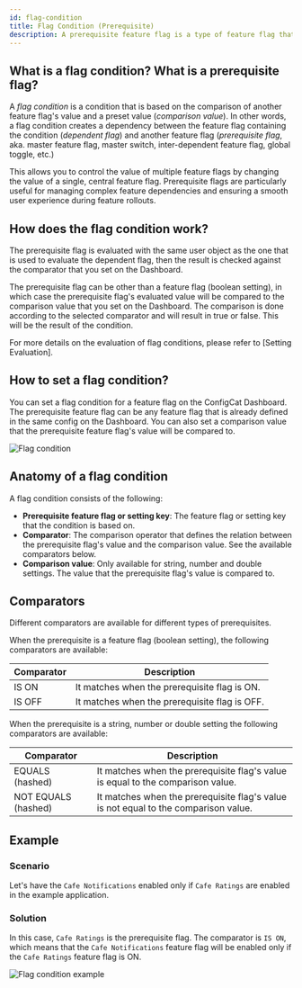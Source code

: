 ```yaml
---
id: flag-condition
title: Flag Condition (Prerequisite)
description: A prerequisite feature flag is a type of feature flag that is used to control the availability of another feature flag.
---
```


## What is a flag condition? What is a prerequisite flag?

A *flag condition* is a condition that is based on the comparison of another feature flag's value and a preset value (*comparison value*). In other words, a flag condition creates a dependency between the feature flag containing the condition (*dependent flag*) and another feature flag (*prerequisite flag*, aka. master feature flag, master switch, inter-dependent feature flag, global toggle, etc.)

This allows you to control the value of multiple feature flags by changing the value of a single, central feature flag. Prerequisite flags are particularly useful for managing complex feature dependencies and ensuring a smooth user experience during feature rollouts.

## How does the flag condition work?

The prerequisite flag is evaluated with the same user object as the one that is used to evaluate the dependent flag, then the result is checked against the comparator that you set on the Dashboard. 

The prerequisite flag can be other than a feature flag (boolean setting), in which case the prerequisite flag's evaluated value will be compared to the comparison value that you set on the Dashboard. The comparison is done according to the selected comparator and will result in true or false. This will be the result of the condition.

For more details on the evaluation of flag conditions, please refer to [Setting Evaluation].

## How to set a flag condition?

You can set a flag condition for a feature flag on the ConfigCat Dashboard. The prerequisite feature flag can be any feature flag that is already defined in the same config on the Dashboard. You can also set a comparison value that the prerequisite feature flag's value will be compared to.

![Flag condition](/assets/targeting/targeting-rule/flag-condition/flag-condition.jpg)

## Anatomy of a flag condition

A flag condition consists of the following: 

- **Prerequisite feature flag or setting key**: The feature flag or setting key that the condition is based on.
- **Comparator**: The comparison operator that defines the relation between the prerequisite flag's value and the comparison value. See the available comparators below.
- **Comparison value**: Only available for string, number and double settings. The value that the prerequisite flag's value is compared to.

## Comparators

Different comparators are available for different types of prerequisites.

When the prerequisite is a feature flag (boolean setting), the following comparators are available:

| Comparator | Description                                           |
| ---------- | ----------------------------------------------------- |
| IS ON      | It matches when the prerequisite flag is ON.  |
| IS OFF     | It matches when the prerequisite flag is OFF. |

When the prerequisite is a string, number or double setting the following comparators are available:

| Comparator          | Description                                                                                 |
| ------------------- | ------------------------------------------------------------------------------------------- |
| EQUALS (hashed)     | It matches when the prerequisite flag's value is equal to the comparison value.     |
| NOT EQUALS (hashed) | It matches when the prerequisite flag's value is not equal to the comparison value. |

## Example

### Scenario
Let's have the `Cafe Notifications` enabled only if `Cafe Ratings` are enabled in the example application.

### Solution
In this case, `Cafe Ratings` is the prerequisite flag. The comparator is `IS ON`, which means that the `Cafe Notifications` feature flag will be enabled only if the `Cafe Ratings` feature flag is ON.

![Flag condition example](/assets/targeting/targeting-rule/flag-condition/flag-condition-example.jpg)